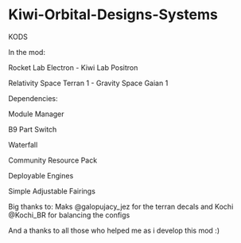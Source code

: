 # Kiwi-Orbital-Designs-Systems
KODS

In the mod:

Rocket Lab Electron - Kiwi Lab Positron

Relativity Space Terran 1 - Gravity Space Gaian 1


Dependencies:

Module Manager

B9 Part Switch

Waterfall

Community Resource Pack

Deployable Engines

Simple Adjustable Fairings


Big thanks to: Maks @galopujacy_jez for the terran decals and Kochi @Kochi_BR for balancing the configs

And a thanks to all those who helped me as i develop this mod :)
